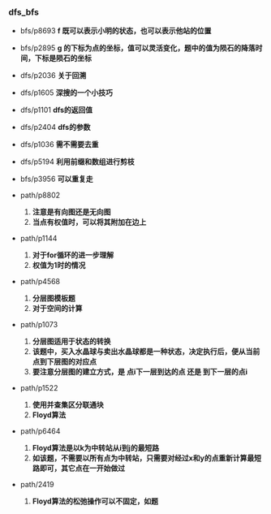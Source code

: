 ### dfs_bfs
- bfs/p8693
    **f 既可以表示小明的状态，也可以表示他站的位置**

- bfs/p2895
    **g 的下标为点的坐标，值可以灵活变化，题中的值为陨石的降落时间，下标是陨石的坐标**

- dfs/p2036
    **关于回溯**

- dfs/p1605
    **深搜的一个小技巧**

- dfs/p1101
    **dfs的返回值**

- dfs/p2404
    **dfs的参数**

- dfs/p1036
    **需不需要去重**

- dfs/p5194
    **利用前缀和数组进行剪枝**

- bfs/p3956
    **可以重复走**

- path/p8802
    1. **注意是有向图还是无向图**
    2. **当点有权值时，可以将其附加在边上**

- path/p1144
    1. **对于for循环的进一步理解**
    2. **权值为1时的情况**

- path/p4568
    1. **分层图模板题**
    2. **对于空间的计算**

- path/p1073
    1. **分层图适用于状态的转换**
    2. **该题中，买入水晶球与卖出水晶球都是一种状态，决定执行后，便从当前点到下层图的对应点**
    3. **要注意分层图的建立方式，是 点i下一层到达的点 还是 到下一层的点i**

- path/p1522
    1. **使用并查集区分联通块**
    2. **Floyd算法**

- path/p6464
    1. **Floyd算法是以k为中转站从i到j的最短路**
    2. **如该题，不需要以所有点为中转站，只需要对经过x和y的点重新计算最短路即可，其它点在一开始做过**

- path/2419
    1. **Floyd算法的松弛操作可以不固定，如题**